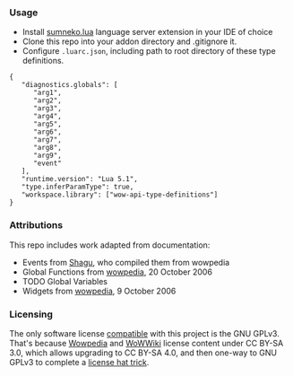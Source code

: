 ### Usage
- Install [sumneko.lua](https://luals.github.io/) language server extension in your IDE of choice
- Clone this repo into your addon directory and .gitignore it.
- Configure `.luarc.json`, including path to root directory of these type definitions.
```
{
   "diagnostics.globals": [
      "arg1",
      "arg2",
      "arg3",
      "arg4",
      "arg5",
      "arg6",
      "arg7",
      "arg8",
      "arg9",
      "event"
   ],
   "runtime.version": "Lua 5.1",
   "type.inferParamType": true,
   "workspace.library": ["wow-api-type-definitions"]
}
```

### Attributions
This repo includes work adapted from documentation:
- Events from [Shagu](https://github.com/shagu/wow-vanilla-api), who compiled them from wowpedia
- Global Functions from [wowpedia](https://wowpedia.fandom.com/wiki/World_of_Warcraft_API?oldid=293146), 20 October 2006
- TODO Global Variables
- Widgets from [wowpedia](https://wowpedia.fandom.com/wiki/Widget_API?oldid=278403), 9 October 2006

### Licensing
The only software license [compatible](https://creativecommons.org/share-your-work/licensing-considerations/compatible-licenses/) with this project is the GNU GPLv3. That's because [Wowpedia](https://wowpedia.fandom.com/wiki/Wowpedia:Copyrights) and [WoWWiki](https://wowwiki-archive.fandom.com/wiki/WoWWiki:Copyrights) license content under CC BY-SA 3.0, which allows upgrading to CC BY-SA 4.0, and then one-way to GNU GPLv3 to complete a [license hat trick](https://opensource.stackexchange.com/a/2236).
